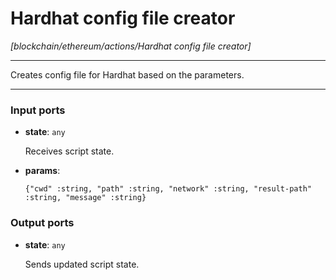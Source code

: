 # Hardhat config file creator

_[blockchain/ethereum/actions/Hardhat config file creator]_

---

Creates config file for Hardhat based on the parameters.  

---

### Input ports

* __state__: ` any `

    Receives script state.  


* __params__: 
    ```
    {"cwd" :string, "path" :string, "network" :string, "result-path" :string, "message" :string}
    ```

### Output ports

* __state__: ` any `

    Sends updated script state.  

